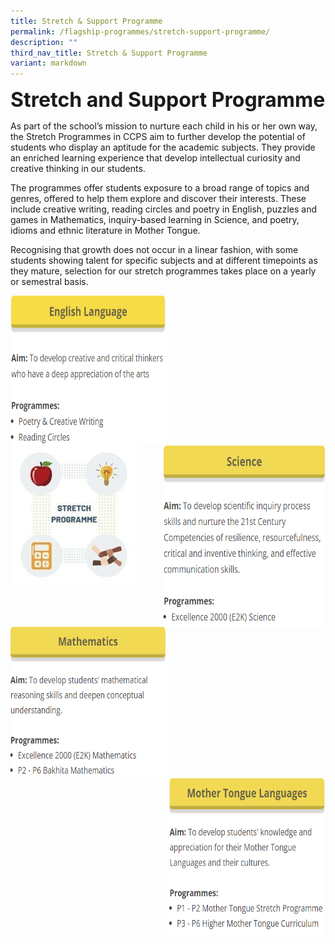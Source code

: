 ```yaml
---
title: Stretch & Support Programme
permalink: /flagship-programmes/stretch-support-programme/
description: ""
third_nav_title: Stretch & Support Programme
variant: markdown
---
```

<b><font size="6">Stretch and Support Programme</font></b>

As part of the school’s mission to nurture each child in his or her own way, the Stretch Programmes in CCPS aim to further develop the potential of students who display an aptitude for the academic subjects. They provide an enriched learning experience that develop intellectual curiosity and creative thinking in our students.  
  
The programmes offer students exposure to a broad range of topics and genres, offered to help them explore and discover their interests. These include creative writing, reading circles and poetry in English, puzzles and games in Mathematics, inquiry-based learning in Science, and poetry, idioms and ethnic literature in Mother Tongue.  
  
Recognising that growth does not occur in a linear fashion, with some students showing talent for specific subjects and at different timepoints as they mature, selection for our stretch programmes takes place on a yearly or semestral basis.


<p>
<a href="https://staging.d2nutevx25vdua.amplifyapp.com/flagship-programmes/support-stretch-programme/english-language">
<img src="/images/Flagship%20Programmes/English%20Language.png" style="width:250px;height:240px;margin-right:15px;" align="left">
</a>
</p>


<p>
<a href="https://staging.d2nutevx25vdua.amplifyapp.com/flagship-programmes/support-stretch-programme/science">
<img src="/images/Flagship%20Programmes/Science.png" style="width:260px;height:290px;margin-left:15px;" align="right">
</a>
</p>


<br><br><br><br><br><br><br><br>

<img src="/images/Flagship%20Programmes/Stretch%20Programme%20-%20Copy.jpg" style="width:40%">
		 

<p>
<a href="https://staging.d2nutevx25vdua.amplifyapp.com/flagship-programmes/support-stretch-programme/mathematics">
<img src="/images/Flagship%20Programmes/Mathematics.png" style="width:250px;height:240px;margin-right:15px;" align="left">
</a>
</p>


<p>
<a href="https://staging.d2nutevx25vdua.amplifyapp.com/flagship-programmes/support-stretch-programme/mother-tongue-languages">
<img src="/images/Flagship%20Programmes/Mother%20Tongue%20Languages.png" style="width:250px;height:255px;margin-left:15px;" align="right">
</a>
</p>